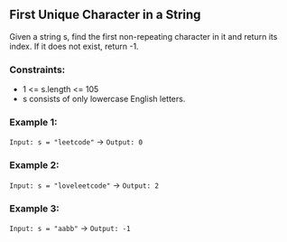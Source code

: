 ## First Unique Character in a String

Given a string s, find the first non-repeating character in it and return its index. If it does not exist, return -1.

### Constraints:

* 1 <= s.length <= 105
* s consists of only lowercase English letters.

### Example 1:

`Input: s = "leetcode"` → `Output: 0`

### Example 2:

`Input: s = "loveleetcode"` → `Output: 2`

### Example 3:

`Input: s = "aabb"` → `Output: -1`